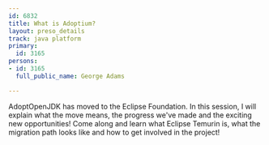 ```yaml
---
id: 6832
title: What is Adoptium?
layout: preso_details
track: java platform
primary:
  id: 3165
persons:
- id: 3165
  full_public_name: George Adams

---
```

AdoptOpenJDK has moved to the Eclipse Foundation. In this session, I will explain what the move means, the progress we've made and the exciting new opportunities! Come along and learn what Eclipse Temurin is, what the migration path looks like and how to get involved in the project!
